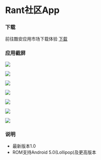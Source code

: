 # Rant社区App
### 下载
前往酷安应用市场下载体验 
[下载](http://www.coolapk.com/apk/com.xt.android.rant)

### 应用截屏

![](screenshots/Screenshot_20190629-164528_Rant.png)

![](screenshots/Screenshot_20190629-164529_Rant.png)

![](screenshots/Screenshot_20190629-164538_Rant.png)

![](screenshots/Screenshot_20190629-164540_Rant.png)

![](screenshots/Screenshot_20190629-164542_Rant.png)

![](screenshots/Screenshot_20190629-164548_Rant.png)

![](screenshots/Screenshot_20190629-164628_Rant.png)

### 说明
- 最新版本1.0
- ROM支持Android 5.0(Lollipop)及更高版本
